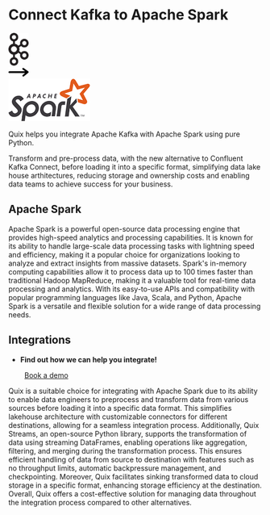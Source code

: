 # Connect Kafka to Apache Spark

<div class="connect-images cards blog-grid-card" markdown>
<div>
<img src="../images/kafka_logo.png" width="40px" />
</div>
<div>
<img src="../images/arrow.svg" width="40px" />
</div>
<div>
<img src="./images/apache-spark_1.jpg" />
</div>
</div>

Quix helps you integrate Apache Kafka with Apache Spark using pure Python.

Transform and pre-process data, with the new alternative to Confluent Kafka Connect, before loading it into a specific format, simplifying data lake house arthitectures, reducing storage and ownership costs and enabling data teams to achieve success for your business.

## Apache Spark

Apache Spark is a powerful open-source data processing engine that provides high-speed analytics and processing capabilities. It is known for its ability to handle large-scale data processing tasks with lightning speed and efficiency, making it a popular choice for organizations looking to analyze and extract insights from massive datasets. Spark's in-memory computing capabilities allow it to process data up to 100 times faster than traditional Hadoop MapReduce, making it a valuable tool for real-time data processing and analytics. With its easy-to-use APIs and compatibility with popular programming languages like Java, Scala, and Python, Apache Spark is a versatile and flexible solution for a wide range of data processing needs.

## Integrations

<div class="grid cards" markdown>

- __Find out how we can help you integrate!__

    <a class="md-button md-button--primary" href="https://share.hsforms.com/1iW0TmZzKQMChk0lxd_tGiw4yjw2?__hstc=175542013.2303933fbd746c0ac86d9ccbe9bc9100.1728383268831.1729603416735.1729620918855.31&__hssc=175542013.1.1729620918855&__hsfp=2132701734" target="_blank" style="margin:.5rem;">Book a demo</a>

</div>


Quix is a suitable choice for integrating with Apache Spark due to its ability to enable data engineers to preprocess and transform data from various sources before loading it into a specific data format. This simplifies lakehouse architecture with customizable connectors for different destinations, allowing for a seamless integration process. Additionally, Quix Streams, an open-source Python library, supports the transformation of data using streaming DataFrames, enabling operations like aggregation, filtering, and merging during the transformation process. This ensures efficient handling of data from source to destination with features such as no throughput limits, automatic backpressure management, and checkpointing. Moreover, Quix facilitates sinking transformed data to cloud storage in a specific format, enhancing storage efficiency at the destination. Overall, Quix offers a cost-effective solution for managing data throughout the integration process compared to other alternatives.

